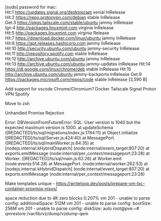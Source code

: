 [sudo] password for mac:     
Hit:1 https://updates.signal.org/desktop/apt xenial InRelease                  
Hit:2 https://repo.protonvpn.com/debian stable InRelease                       
Get:3 https://pkgs.tailscale.com/stable/ubuntu jammy InRelease                 
Ign:4 http://packages.linuxmint.com virginia InRelease                         
Hit:5 http://packages.linuxmint.com virginia Release                           
Hit:7 https://download.docker.com/linux/ubuntu jammy InRelease                 
Hit:8 https://apt.releases.hashicorp.com jammy InRelease                       
Hit:10 http://security.ubuntu.com/ubuntu jammy-security InRelease              
Hit:11 http://repository.spotify.com stable InRelease                          
Hit:12 http://archive.ubuntu.com/ubuntu jammy InRelease                        
Hit:13 http://archive.ubuntu.com/ubuntu jammy-updates InRelease
Hit:14 https://dl.google.com/linux/chrome/deb stable InRelease
Hit:15 http://archive.ubuntu.com/ubuntu jammy-backports InRelease
Get:9 https://packages.microsoft.com/repos/code stable InRelease [3,590 B]


Add support for
vscode
Chrome/Chromium?
Docker
Tailscale
Signal
Proton VPN
Spotify


Move to zsh

Unhandled Promise Rejection

Error: DBVersionFromFutureError: SQL: User version is 1040 but the expected maximum version is 1000.
    at updateSchema ([REDACTED]/ts/sql/migrations/index.js:1784:11)
    at Object.initialize ([REDACTED]/ts/sql/Server.js:424:40)
    at MessagePort.<anonymous> ([REDACTED]/ts/sql/mainWorker.js:84:35)
    at [nodejs.internal.kHybridDispatch] (node:internal/event_target:807:20)
    at exports.emitMessage (node:internal/per_context/messageport:23:28)
    at Worker.<anonymous> ([REDACTED]/ts/sql/main.js:62:26)
    at Worker.emit (node:events:514:28)
    at MessagePort.<anonymous> (node:internal/worker:262:53)
    at [nodejs.internal.kHybridDispatch] (node:internal/event_target:807:20)
    at exports.emitMessage (node:internal/per_context/messageport:23:28)



Make templates unique - https://writeloop.dev/posts/prepare-vm-lxc-container-proxmox-nixos/




space reduction due to 4K zero blocks 0.207%
vm 201 - unable to parse config: additionalSpace: 512M
vm 201 - unable to parse config: bootSize: 256M
vm 201 - unable to parse config: diskSize: auto
root@pve:~# qmrestore /var/lib/vz/dump/vzdump-qem
